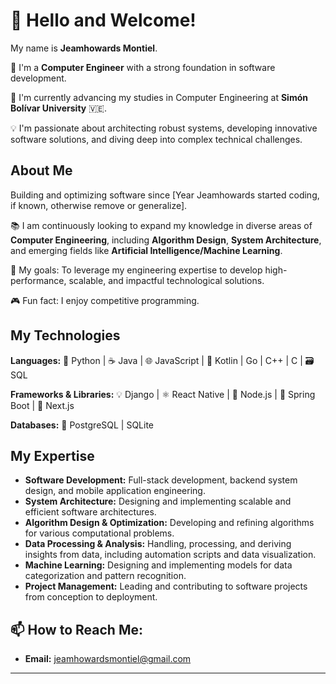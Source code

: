 # 👋 Hello and Welcome!

My name is **Jeamhowards Montiel**.

🌱 I'm a **Computer Engineer** with a strong foundation in software development.

🔭 I'm currently advancing my studies in Computer Engineering at **Simón Bolívar University** 🇻🇪.

💡 I'm passionate about architecting robust systems, developing innovative software solutions, and diving deep into complex technical challenges.

## About Me

Building and optimizing software since [Year Jeamhowards started coding, if known, otherwise remove or generalize].

📚 I am continuously looking to expand my knowledge in diverse areas of **Computer Engineering**, including **Algorithm Design**, **System Architecture**, and emerging fields like **Artificial Intelligence/Machine Learning**.

🎯 My goals: To leverage my engineering expertise to develop high-performance, scalable, and impactful technological solutions.

🎮 Fun fact: I enjoy competitive programming.

## My Technologies

**Languages:**
🐍 Python | ☕ Java | 🌐 JavaScript | 🤖 Kotlin | Go | C++ | C | 🗃️ SQL

**Frameworks & Libraries:**
💡 Django | ⚛️ React Native | 🌳 Node.js | 🌱 Spring Boot | 💫 Next.js 

**Databases:**
💾 PostgreSQL | SQLite

## My Expertise

* **Software Development:** Full-stack development, backend system design, and mobile application engineering.
* **System Architecture:** Designing and implementing scalable and efficient software architectures.
* **Algorithm Design & Optimization:** Developing and refining algorithms for various computational problems.
* **Data Processing & Analysis:** Handling, processing, and deriving insights from data, including automation scripts and data visualization.
* **Machine Learning:** Designing and implementing models for data categorization and pattern recognition.
* **Project Management:** Leading and contributing to software projects from conception to deployment.


## 📫 How to Reach Me:

* **Email:** jeamhowardsmontiel@gmail.com

---
